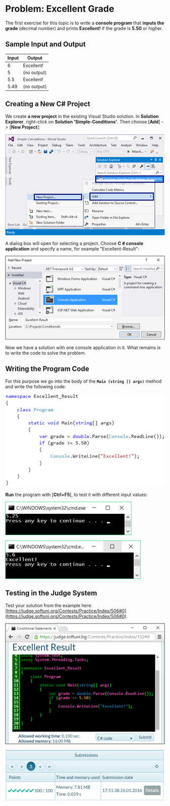 # Problem: Excellent Grade

The first exercise for this topic is to write a **console program** that **inputs the grade** (decimal number) and prints **Excellent!** if the grade is **5.50** or higher.

## Sample Input and Output

| Input | Output |
| --- | ---- |
| 6 | Excellent! |
| 5 | (no output) |
| 5.5 | Excellent! |
| 5.49 | (no output) |

## Creating a New C# Project

We create **a new project** in the existing Visual Studio solution. In **Solution Explorer**, right-click on **Solution 'Simple-Conditions'**. Then choose [**Add**] -> [**New Project**]:
 
![](/assets/chapter-3-images/09.Excellent-result-01.png)

A dialog box will open for selecting a project. Choose **C # console application** and specify a name, for example "Excellent-Result":
 
![](/assets/chapter-3-images/09.Excellent-result-02.png)
 
Now we have a solution with one console application in it. What remains is to write the code to solve the problem.

## Writing the Program Code

For this purpose we go into the body of the **`Main (string [] args)`** method and write the following code:

![](/assets/chapter-3-images/09.Excellent-result-03.png)

**Run** the program with [**Ctrl+F5**], to test it with different input values:

![](/assets/chapter-3-images/09.Excellent-result-04.png)

![](/assets/chapter-3-images/09.Excellent-result-05.png)

## Testing in the Judge System

Test your solution from the example here: [https://judge.softuni.org/Contests/Practice/Index/506#0](https://judge.softuni.org/Contests/Practice/Index/506#0).

 ![](/assets/chapter-3-images/09.Excellent-result-06.png)

 ![](/assets/chapter-3-images/09.Excellent-result-07.png)
